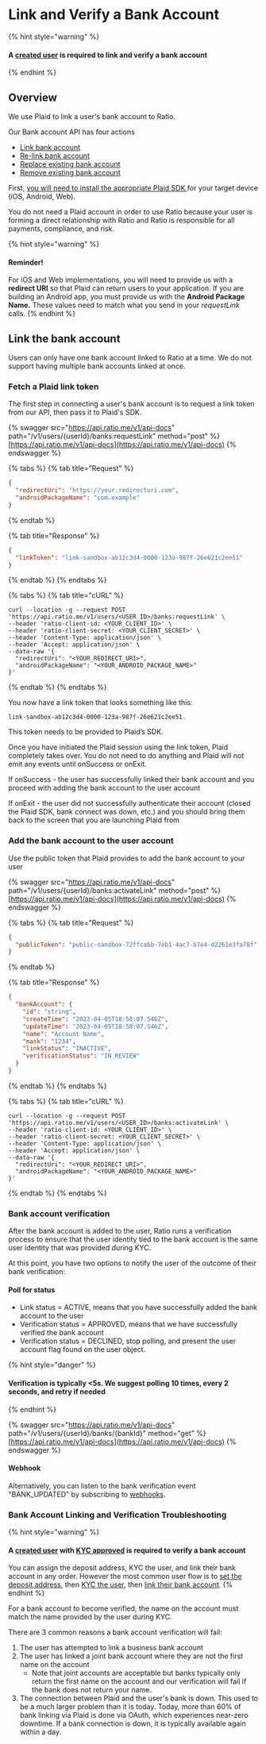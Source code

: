 # Link and Verify a Bank Account

{% hint style="warning" %}
#### A [created user](./#create-the-user) is required to link and verify a bank account
{% endhint %}

## Overview

We use Plaid to link a user's bank account to Ratio.

Our Bank account API has four actions

* [Link bank account](./#link-bank-account)
* [Re-link bank account](re-link-bank-account.md)
* [Replace existing bank account](update-bank-account.md)
* [Remove existing bank account](delete-bank-account.md)

First, [you will need to install the appropriate Plaid SDK ](<../../../README (1).md#below-you-will-find-links-to-the-various-sdks-plaid-provides-to-launch-plaid-link.>)for your target device (iOS, Android, Web).

You do not need a Plaid account in order to use Ratio because your user is forming a direct relationship with Ratio and Ratio is responsible for all payments, compliance, and risk.

{% hint style="warning" %}
#### **Reminder!**

For iOS and Web implementations, you will need to provide us with a **redirect URI** so that Plaid can return users to your application. If you are building an Android app, you must provide us with the **Android Package Name.** These values need to match what you send in your _requestLink_ calls.
{% endhint %}

## Link the bank account

Users can only have one bank account linked to Ratio at a time.  We do not support having multiple bank accounts linked at once.

### Fetch a Plaid link token

The first step in connecting a user's bank account is to request a link token from our API, then pass it to Plaid's SDK.

{% swagger src="https://api.ratio.me/v1/api-docs" path="/v1/users/{userId}/banks:requestLink" method="post" %}
[https://api.ratio.me/v1/api-docs](https://api.ratio.me/v1/api-docs)
{% endswagger %}

{% tabs %}
{% tab title="Request" %}
```json
{
  "redirectUri": "https://your.redirecturi.com",
  "androidPackageName": "com.example"
}
```
{% endtab %}

{% tab title="Response" %}
```json
{
  "linkToken": "link-sandbox-ab12c3d4-0000-123a-987f-26e621c2ee51"
}
```
{% endtab %}
{% endtabs %}

{% tabs %}
{% tab title="cURL" %}
```shell
curl --location -g --request POST 'https://api.ratio.me/v1/users/<USER_ID>/banks:requestLink' \
--header 'ratio-client-id: <YOUR_CLIENT_ID>' \
--header 'ratio-client-secret: <YOUR_CLIENT_SECRET>' \
--header 'Content-Type: application/json' \
--header 'Accept: application/json' \
--data-raw '{
  "redirectUri": "<YOUR_REDIRECT_URI>",
  "androidPackageName": "<YOUR_ANDROID_PACKAGE_NAME>"
}'
```
{% endtab %}
{% endtabs %}

You now have a link token that looks something like this:&#x20;

```
link-sandbox-ab12c3d4-0000-123a-987f-26e621c2ee51. 
```

This token needs to be provided to Plaid’s SDK.&#x20;



Once you have initiated the Plaid session using the link token, Plaid completely takes over.  You do not need to do anything and Plaid will not emit any events until onSuccess or onExit.

If onSuccess - the user has successfully linked their bank account and you proceed with adding the bank account to the user account

If onExit - the user did not successfully authenticate their account (closed the Plaid SDK, bank connect was down, etc.) and you should bring them back to the screen that you are launching Plaid from&#x20;

### Add the bank account to the user account

Use the public token that Plaid provides to add the bank account to your user

{% swagger src="https://api.ratio.me/v1/api-docs" path="/v1/users/{userId}/banks:activateLink" method="post" %}
[https://api.ratio.me/v1/api-docs](https://api.ratio.me/v1/api-docs)
{% endswagger %}

{% tabs %}
{% tab title="Request" %}
```json
{
  "publicToken": "public-sandbox-72ffcabb-7eb1-4ac7-b7e4-d2261e3fa78f"
}
```
{% endtab %}

{% tab title="Response" %}
```json
{
  "bankAccount": {
    "id": "string",
    "createTime": "2023-04-05T18:58:07.546Z",
    "updateTime": "2023-04-05T18:58:07.546Z",
    "name": "Account Name",
    "mask": "1234",
    "linkStatus": "INACTIVE",
    "verificationStatus": "IN_REVIEW"
  }
}
```
{% endtab %}
{% endtabs %}

{% tabs %}
{% tab title="cURL" %}
```shell
curl --location -g --request POST 'https://api.ratio.me/v1/users/<USER_ID>/banks:activateLink' \
--header 'ratio-client-id: <YOUR_CLIENT_ID>' \
--header 'ratio-client-secret: <YOUR_CLIENT_SECRET>' \
--header 'Content-Type: application/json' \
--header 'Accept: application/json' \
--data-raw '{
  "redirectUri": "<YOUR_REDIRECT_URI>",
  "androidPackageName": "<YOUR_ANDROID_PACKAGE_NAME>"
}'
```
{% endtab %}
{% endtabs %}

### Bank account verification

After the bank account is added to the user, Ratio runs a verification process to ensure that the user identity tied to the bank account is the same user identity that was provided during KYC.&#x20;

At this point, you have two options to notify the user of the outcome of their bank verification:

#### Poll for status

* Link status = ACTIVE, means that you have successfully added the bank account to the user
* Verification status = APPROVED, means that we have successfully verified the bank account
* Verification status = DECLINED, stop polling, and present the user account flag found on the user object.

{% hint style="danger" %}
#### Verification is typically <5s. We suggest polling 10 times, every 2 seconds, and retry if needed
{% endhint %}

{% swagger src="https://api.ratio.me/v1/api-docs" path="/v1/users/{userId}/banks/{bankId}" method="get" %}
[https://api.ratio.me/v1/api-docs](https://api.ratio.me/v1/api-docs)
{% endswagger %}

#### Webhook

Alternatively, you can listen to the bank verification event "BANK\_UPDATED" by subscribing to [webhooks](../../../integration-methods/webhooks.md).



### Bank Account Linking and Verification Troubleshooting

{% hint style="warning" %}
#### A [created user](./#create-the-user) with [KYC approved](../kyc.md) is required to verify a bank account

You can assign the deposit address, KYC the user, and link their bank account in any order.  However the most common user flow is to [set the deposit address](../assign-a-deposit-address.md), then [KYC the user](../kyc.md), then [link their bank account](./#link-bank-account).
{% endhint %}

For a bank account to become verified, the name on the account must match the name provided by the user during KYC. &#x20;

There are 3 common reasons a bank account verification will fail:

1. The user has attempted to link a business bank account
2. The user has linked a joint bank account where they are not the first name on the account
   * Note that joint accounts are acceptable but banks typically only return the first name on the account and our verification will fail if the bank does not return your name.
3. The connection between Plaid and the user's bank is down. This used to be a much larger problem than it is today. Today, more than 60% of bank linking via Plaid is done via OAuth, which experiences near-zero downtime. If a bank connection is down, it is typically available again within a day. &#x20;
